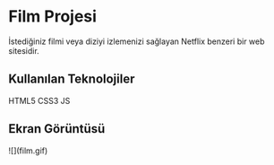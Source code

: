 <h1> Film Projesi </h1>

İstediğiniz filmi veya diziyi izlemenizi sağlayan Netflix benzeri bir web sitesidir.

<h2>Kullanılan Teknolojiler</h2>
HTML5 CSS3 JS

<h2>Ekran Görüntüsü</h2>
![](film.gif)